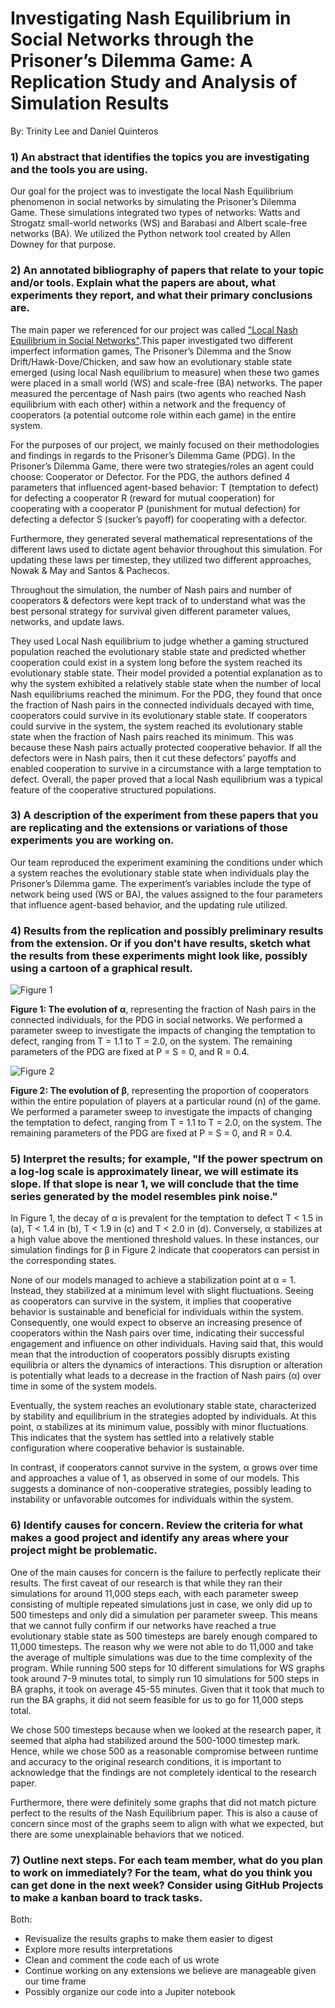 # Investigating Nash Equilibrium in Social Networks through the Prisoner’s Dilemma Game: A Replication Study and Analysis of Simulation Results

By: Trinity Lee and Daniel Quinteros

### 1) An abstract that identifies the topics you are investigating and the tools you are using.

Our goal for the project was to investigate the local Nash Equilibrium phenomenon in social networks by simulating the Prisoner’s Dilemma Game. These simulations integrated two types of networks: Watts and Strogatz small-world networks (WS) and Barabasi and Albert scale-free networks (BA). We utilized the Python network tool created by Allen Downey for that purpose.

### 2) An annotated bibliography of papers that relate to your topic and/or tools.  Explain what the papers are about, what experiments they report, and what their primary conclusions are.

The main paper we referenced for our project was called ["Local Nash Equilibrium in Social Networks"](https://www.nature.com/articles/srep06224.pdf#:~:text=The%20local%20Nash%20equilibrium%20provides%20a%20way%20to,evolutionary%20stable%20state%20for%20the%20Prisoner%E2%80%99s%20dilemma%20game).This paper investigated two different imperfect information games, The Prisoner’s Dilemma and the Snow Drift/Hawk-Dove/Chicken, and saw how an evolutionary stable state emerged (using local Nash equilibrium to measure) when these two games were placed in a small world (WS) and scale-free (BA) networks. The paper measured the percentage of Nash pairs (two agents who reached Nash equilibrium with each other) within a network and the frequency of cooperators (a potential outcome role within each game) in the entire system.

For the purposes of our project, we mainly focused on their methodologies and findings in regards to the Prisoner’s Dilemma Game (PDG). In the Prisoner’s Dilemma Game, there were two strategies/roles an agent could choose: Cooperator or Defector.
For the PDG, the authors defined 4 parameters that influenced agent-based behavior: T (temptation to defect) for defecting a cooperator R (reward for mutual cooperation) for cooperating with a cooperator P (punishment for mutual defection) for defecting a defector S (sucker’s payoff) for cooperating with a defector.

Furthermore, they generated several mathematical representations of the different laws used to dictate agent behavior throughout this simulation. For updating these laws per timestep, they utilized two different approaches, Nowak & May and Santos & Pachecos.

Throughout the simulation, the number of Nash pairs and number of cooperators & defectors were kept track of to understand what was the best personal strategy for survival given different parameter values, networks, and update laws.

They used Local Nash equilibrium to judge whether a gaming structured population reached the evolutionary stable state and predicted whether cooperation could exist in a system long before the system reached its evolutionary stable state. Their model provided a potential explanation as to why the system exhibited a relatively stable state when the number of local Nash equilibriums reached the minimum. For the PDG, they found that once the fraction of Nash pairs in the connected individuals decayed with time, cooperators could survive in its evolutionary stable state. If cooperators could survive in the system, the system reached its evolutionary stable state when the fraction of Nash pairs reached its minimum. This was because these Nash pairs actually protected cooperative behavior. If all the defectors were in Nash pairs, then it cut these defectors’ payoffs and enabled cooperation to survive in a circumstance with a large temptation to defect. Overall, the paper proved that a local Nash equilibrium was a typical feature of the cooperative structured populations.

### 3) A description of the experiment from these papers that you are replicating and the extensions or variations of those experiments you are working on.

Our team reproduced the experiment examining the conditions under which a system reaches the evolutionary stable state when individuals play the Prisoner’s Dilemma game. The experiment’s variables include the type of network being used (WS or BA), the values assigned to the four parameters that influence agent-based behavior, and the updating rule utilized.

### 4) Results from the replication and possibly preliminary results from the extension. Or if you don't have results, sketch what the results from these experiments might look like, possibly using a cartoon of a graphical result.

![Figure 1](https://github.com/tlee10333/NashEquilibrium/assets/47285707/c051c0fe-699e-4b0b-a5b5-4e04b4cbc3b0 "Figure 1")

**Figure 1: The evolution of α**, representing the fraction of Nash pairs in the connected individuals, for the PDG in social networks. We performed a parameter sweep to investigate the impacts of changing the temptation to defect, ranging from T = 1.1 to T = 2.0, on the system. The remaining parameters of the PDG are fixed at P = S = 0, and R = 0.4.

![Figure 2](https://github.com/tlee10333/NashEquilibrium/assets/47285707/b65cd2cc-dd35-4b79-a014-a63a1388c5b5 "Figure 2")

**Figure 2: The evolution of β**, representing the proportion of cooperators within the entire population of players at a particular round (n) of the game. We performed a parameter sweep to investigate the impacts of changing the temptation to defect, ranging from T = 1.1 to T = 2.0, on the system. The remaining parameters of the PDG are fixed at P = S = 0, and R = 0.4.

### 5) Interpret the results; for example, "If the power spectrum on a log-log scale is approximately linear, we will estimate its slope.  If that slope is near 1, we will conclude that the time series generated by the model resembles pink noise."

In Figure 1, the decay of α is prevalent for the temptation to defect T < 1.5 in (a), T < 1.4 in (b), T < 1.9 in (c) and T < 2.0 in (d). Conversely, α stabilizes at a high value above the mentioned threshold values. In these instances, our simulation findings for β in Figure 2 indicate that cooperators can persist in the corresponding states.

None of our models managed to achieve a stabilization point at α = 1. Instead, they stabilized at a minimum level with slight fluctuations. Seeing as cooperators can survive in the system, it implies that cooperative behavior is sustainable and beneficial for individuals within the system. Consequently, one would expect to observe an increasing presence of cooperators within the Nash pairs over time, indicating their successful engagement and influence on other individuals. Having said that, this would mean that the introduction of cooperators possibly disrupts existing equilibria or alters the dynamics of interactions. This disruption or alteration is potentially what leads to a decrease in the fraction of Nash pairs (α) over time in some of the system models.

Eventually, the system reaches an evolutionary stable state, characterized by stability and equilibrium in the strategies adopted by individuals. At this point, α stabilizes at its minimum value, possibly with minor fluctuations. This indicates that the system has settled into a relatively stable configuration where cooperative behavior is sustainable.

In contrast, if cooperators cannot survive in the system, α grows over time and approaches a value of 1, as observed in some of our models. This suggests a dominance of non-cooperative strategies, possibly leading to instability or unfavorable outcomes for individuals within the system.

### 6) Identify causes for concern.  Review the criteria for what makes a good project and identify any areas where your project might be problematic.

One of the main causes for concern is the failure to perfectly replicate their results. The first caveat of our research is that while they ran their simulations for around 11,000 steps each, with each parameter sweep consisting of multiple repeated simulations just in case, we only did up to 500 timesteps and only did a simulation per parameter sweep. This means that we cannot fully confirm if our networks have reached a true evolutionary stable state as 500 timesteps are barely enough compared to 11,000 timesteps. The reason why we were not able to do 11,000 and take the average of multiple simulations was due to the time complexity of the program. While running 500 steps for 10 different simulations for WS graphs took around 7-9 minutes total, to simply run 10 simulations for 500 steps in BA graphs, it took on average 45-55 minutes. Given that it took that much to run the BA graphs, it did not seem feasible for us to go for 11,000 steps total. 

We chose 500 timesteps because when we looked at the research paper, it seemed that alpha had stabilized around the 500-1000 timestep mark. Hence, while we chose 500 as a reasonable compromise between runtime and accuracy to the original research conditions, it is important to acknowledge that the findings are not completely identical to the research paper. 

Furthermore, there were definitely some graphs that did not match picture perfect to the results of the Nash Equilibrium paper. This is also a cause of concern since most of the graphs seem to align with what we expected, but there are some unexplainable behaviors that we noticed.  

### 7) Outline next steps.  For each team member, what do you plan to work on immediately?  For the team, what do you think you can get done in the next week?  Consider using GitHub Projects to make a kanban board to track tasks.

Both:
- Revisualize the results graphs to make them easier to digest
- Explore more results interpretations
- Clean and comment the code each of us wrote
- Continue working on any extensions we believe are manageable given our time frame
- Possibly organize our code into a Jupiter notebook
